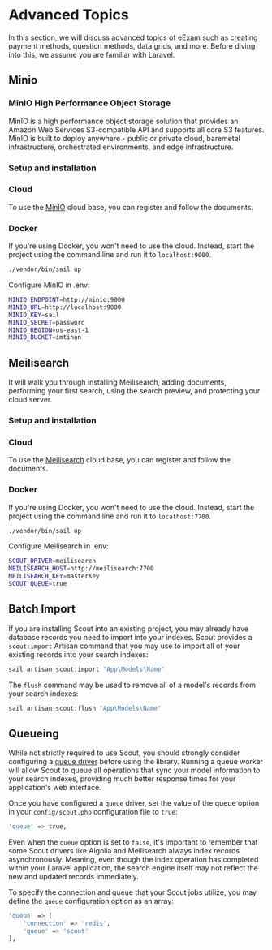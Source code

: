 # Advanced Topics

In this section, we will discuss advanced topics of eExam such as creating payment methods, question methods, data grids, and more. Before diving into this, we assume you are familiar with Laravel.

## Minio
### MinIO High Performance Object Storage
MinIO is a high performance object storage solution that provides an Amazon Web Services S3-compatible API and supports all core S3 features. MinIO is built to deploy anywhere - public or private cloud, baremetal infrastructure, orchestrated environments, and edge infrastructure.
### Setup and installation
### Cloud
To use the [MinIO](https://min.io/) cloud base, you can register and follow the documents.
### Docker
If you're using Docker, you won't need to use the cloud. Instead, start the project using the command line and run it to `localhost:9000`.
```bash
./vendor/bin/sail up
```
Configure MinIO in .env:
```bash
MINIO_ENDPOINT=http://minio:9000
MINIO_URL=http://localhost:9000
MINIO_KEY=sail
MINIO_SECRET=password
MINIO_REGION=us-east-1
MINIO_BUCKET=imtihan
```

## Meilisearch
It will walk you through installing Meilisearch, adding documents, performing your first search, using the search preview, and protecting your cloud server.
### Setup and installation
### Cloud
To use the [Meilisearch](https://www.meilisearch.com/) cloud base, you can register and follow the documents.
### Docker
If you're using Docker, you won't need to use the cloud. Instead, start the project using the command line and run it to `localhost:7700`.
```bash
./vendor/bin/sail up
```
Configure Meilisearch in .env:
```bash
SCOUT_DRIVER=meilisearch
MEILISEARCH_HOST=http://meilisearch:7700
MEILISEARCH_KEY=masterKey
SCOUT_QUEUE=true
```
## Batch Import
If you are installing Scout into an existing project, you may already have database records you need to import into your indexes. Scout provides a `scout:import` Artisan command that you may use to import all of your existing records into your search indexes:
```bash
sail artisan scout:import "App\Models\Name"
```
The `flush` command may be used to remove all of a model's records from your search indexes:
```bash
sail artisan scout:flush "App\Models\Name"
```

## Queueing
While not strictly required to use Scout, you should strongly consider configuring a [queue driver](https://laravel.com/docs/10.x/queues) before using the library. Running a queue worker will allow Scout to queue all operations that sync your model information to your search indexes, providing much better response times for your application's web interface.

Once you have configured a `queue` driver, set the value of the queue option in your `config/scout.php` configuration file to `true`:
```bash
'queue' => true,
```
Even when the `queue` option is set to `false`, it's important to remember that some Scout drivers like Algolia and Meilisearch always index records asynchronously. Meaning, even though the index operation has completed within your Laravel application, the search engine itself may not reflect the new and updated records immediately.

To specify the connection and queue that your Scout jobs utilize, you may define the `queue` configuration option as an array:
```bash
'queue' => [
    'connection' => 'redis',
    'queue' => 'scout'
],
```

